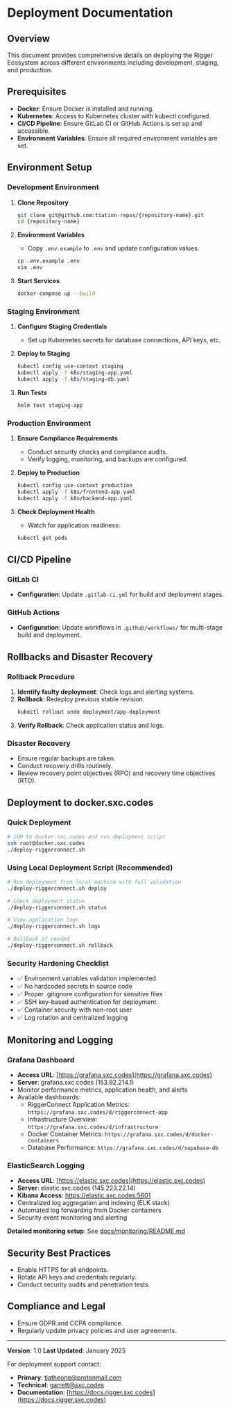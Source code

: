 # Deployment Documentation

## Overview
This document provides comprehensive details on deploying the Rigger Ecosystem across different environments including development, staging, and production.

## Prerequisites
- **Docker**: Ensure Docker is installed and running.
- **Kubernetes**: Access to Kubernetes cluster with kubectl configured.
- **CI/CD Pipeline**: Ensure GitLab CI or GitHub Actions is set up and accessible.
- **Environment Variables**: Ensure all required environment variables are set.

## Environment Setup

### Development Environment

1. **Clone Repository**
    ```bash
    git clone git@github.com:tiation-repos/{repository-name}.git
    cd {repository-name}
    ```

2. **Environment Variables**
   - Copy `.env.example` to `.env` and update configuration values.
   ```bash
   cp .env.example .env
   vim .env
   ```

3. **Start Services**
    ```bash
    docker-compose up --build
    ```

### Staging Environment

1. **Configure Staging Credentials**
   - Set up Kubernetes secrets for database connections, API keys, etc.

2. **Deploy to Staging**
    ```bash
    kubectl config use-context staging
    kubectl apply -f k8s/staging-app.yaml
    kubectl apply -f k8s/staging-db.yaml
    ```

3. **Run Tests**
   ```bash
   helm test staging-app
   ```

### Production Environment

1. **Ensure Compliance Requirements**
   - Conduct security checks and compliance audits.
   - Verify logging, monitoring, and backups are configured.

2. **Deploy to Production**
    ```bash
    kubectl config use-context production
    kubectl apply -f k8s/frontend-app.yaml
    kubectl apply -f k8s/backend-app.yaml
    ```

3. **Check Deployment Health**
   - Watch for application readiness:
   ```bash
   kubectl get pods
   ```

## CI/CD Pipeline

### GitLab CI

- **Configuration**: Update `.gitlab-ci.yml` for build and deployment stages.

### GitHub Actions

- **Configuration**: Update workflows in `.github/workflows/` for multi-stage build and deployment.

## Rollbacks and Disaster Recovery

### Rollback Procedure
1. **Identify faulty deployment**: Check logs and alerting systems.
2. **Rollback**: Redeploy previous stable revision.
   ```bash
   kubectl rollout undo deployment/app-deployment
   ```
3. **Verify Rollback**: Check application status and logs.

### Disaster Recovery

- Ensure regular backups are taken.
- Conduct recovery drills routinely.
- Review recovery point objectives (RPO) and recovery time objectives (RTO).

## Deployment to docker.sxc.codes

### Quick Deployment
```bash
# SSH to docker.sxc.codes and run deployment script
ssh root@docker.sxc.codes 
./deploy-riggerconnect.sh
```

### Using Local Deployment Script (Recommended)
```bash
# Run deployment from local machine with full validation
./deploy-riggerconnect.sh deploy

# Check deployment status
./deploy-riggerconnect.sh status

# View application logs
./deploy-riggerconnect.sh logs

# Rollback if needed
./deploy-riggerconnect.sh rollback
```

### Security Hardening Checklist
- ✅ Environment variables validation implemented
- ✅ No hardcoded secrets in source code
- ✅ Proper .gitignore configuration for sensitive files
- ✅ SSH key-based authentication for deployment
- ✅ Container security with non-root user
- ✅ Log rotation and centralized logging

## Monitoring and Logging

### Grafana Dashboard
- **Access URL**: [https://grafana.sxc.codes](https://grafana.sxc.codes)
- **Server**: grafana.sxc.codes (153.92.214.1)
- Monitor performance metrics, application health, and alerts
- Available dashboards:
  - RiggerConnect Application Metrics: `https://grafana.sxc.codes/d/riggerconnect-app`
  - Infrastructure Overview: `https://grafana.sxc.codes/d/infrastructure`
  - Docker Container Metrics: `https://grafana.sxc.codes/d/docker-containers`
  - Database Performance: `https://grafana.sxc.codes/d/supabase-db`

### ElasticSearch Logging
- **Access URL**: [https://elastic.sxc.codes](https://elastic.sxc.codes)
- **Server**: elastic.sxc.codes (145.223.22.14)
- **Kibana Access**: https://elastic.sxc.codes:5601
- Centralized log aggregation and indexing (ELK stack)
- Automated log forwarding from Docker containers
- Security event monitoring and alerting

**Detailed monitoring setup**: See [docs/monitoring/README.md](../monitoring/README.md)

## Security Best Practices
- Enable HTTPS for all endpoints.
- Rotate API keys and credentials regularly.
- Conduct security audits and penetration tests.

## Compliance and Legal
- Ensure GDPR and CCPA compliance.
- Regularly update privacy policies and user agreements.

---

**Version**: 1.0
**Last Updated**: January 2025

For deployment support contact:
- **Primary**: tiatheone@protonmail.com
- **Technical**: garrett@sxc.codes
- **Documentation**: [https://docs.rigger.sxc.codes](https://docs.rigger.sxc.codes)
